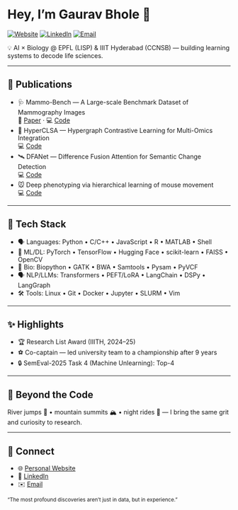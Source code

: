 # Hey, I’m Gaurav Bhole 👋

[![Website](https://img.shields.io/badge/Website-gaurav2543.github.io%2Fmyprofile-0ea5e9?logo=google-chrome&logoColor=white)](https://gaurav2543.github.io/myprofile/index.html)
[![LinkedIn](https://img.shields.io/badge/LinkedIn-gaurav--bhole--38604b240-0a66c2?logo=linkedin&logoColor=white)](https://www.linkedin.com/in/gaurav-bhole-38604b240/)
[![Email](https://img.shields.io/badge/Email-gaurav.bhole%40research.iiit.ac.in-ee453a?logo=gmail&logoColor=white)](mailto:gaurav.bhole@research.iiit.ac.in)

💡 AI × Biology @ EPFL (LISP) & IIIT Hyderabad (CCNSB) — building learning systems to decode life sciences.

---

## 📖 Publications
- 🩺 Mammo-Bench — A Large-scale Benchmark Dataset of Mammography Images  
  📄 [Paper](https://www.medrxiv.org/content/10.1101/2025.01.31.25321510v1) · 💻 [Code](https://github.com/Gaurav2543/Mammo-Bench)
- 🔗 HyperCLSA — Hypergraph Contrastive Learning for Multi-Omics Integration  
  💻 [Code](https://github.com/Gaurav2543/HyperCLSA)
- 🛰️ DFANet — Difference Fusion Attention for Semantic Change Detection  
  💻 [Code](https://github.com/omkarsoak/DFANet-SCD)
- 🐭 Deep phenotyping via hierarchical learning of mouse movement  
  💻 [Code](https://github.com/Gaurav2543/DVC-hBehaveMAE)

---

## 🧰 Tech Stack
- 🗣️ Languages: Python • C/C++ • JavaScript • R • MATLAB • Shell
- 🧠 ML/DL: PyTorch • TensorFlow • Hugging Face • scikit-learn • FAISS • OpenCV
- 🧬 Bio: Biopython • GATK • BWA • Samtools • Pysam • PyVCF
- 🗣️ NLP/LLMs: Transformers • PEFT/LoRA • LangChain • DSPy • LangGraph
- 🛠️ Tools: Linux • Git • Docker • Jupyter • SLURM • Vim

---

## ✨ Highlights
- 🏆 Research List Award (IIITH, 2024–25)
- ⚽ Co-captain — led university team to a championship after 9 years
- 🔒 SemEval-2025 Task 4 (Machine Unlearning): Top-4

---

## 🌄 Beyond the Code
River jumps 🌊 • mountain summits 🏔️ • night rides 🌃 — I bring the same grit and curiosity to research.

---

## 🤝 Connect
- 🌐 [Personal Website](https://gaurav2543.github.io/myprofile/index.html)
- 💼 [LinkedIn](https://www.linkedin.com/in/gaurav-bhole-38604b240/)
- ✉️ [Email](mailto:gaurav.bhole@research.iiit.ac.in)

<sub>“The most profound discoveries aren’t just in data, but in experience.”</sub>

